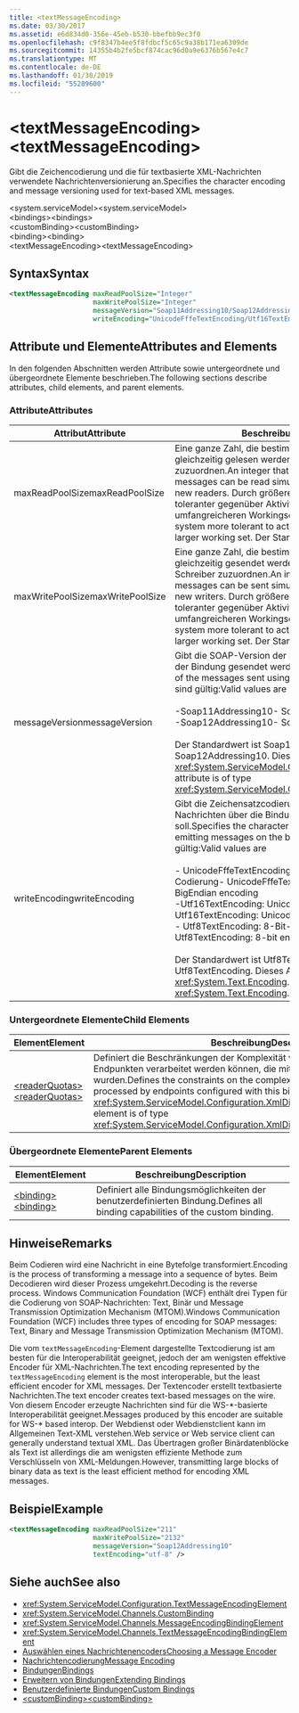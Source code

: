 ```yaml
---
title: <textMessageEncoding>
ms.date: 03/30/2017
ms.assetid: e6d834d0-356e-45eb-b530-bbefbb9ec3f0
ms.openlocfilehash: c9f8347b4ee5f8fdbcf5c65c9a38b171ea6309de
ms.sourcegitcommit: 14355b4b2fe5bcf874cac96d0a9e6376b567e4c7
ms.translationtype: MT
ms.contentlocale: de-DE
ms.lasthandoff: 01/30/2019
ms.locfileid: "55289600"
---
```

# <a name="textmessageencoding"></a><span data-ttu-id="d221f-101">\<textMessageEncoding></span><span class="sxs-lookup"><span data-stu-id="d221f-101">\<textMessageEncoding></span></span>
<span data-ttu-id="d221f-102">Gibt die Zeichencodierung und die für textbasierte XML-Nachrichten verwendete Nachrichtenversionierung an.</span><span class="sxs-lookup"><span data-stu-id="d221f-102">Specifies the character encoding and message versioning used for text-based XML messages.</span></span>  
  
 <span data-ttu-id="d221f-103">\<system.serviceModel></span><span class="sxs-lookup"><span data-stu-id="d221f-103">\<system.serviceModel></span></span>  
<span data-ttu-id="d221f-104">\<bindings></span><span class="sxs-lookup"><span data-stu-id="d221f-104">\<bindings></span></span>  
<span data-ttu-id="d221f-105">\<customBinding></span><span class="sxs-lookup"><span data-stu-id="d221f-105">\<customBinding></span></span>  
<span data-ttu-id="d221f-106">\<binding></span><span class="sxs-lookup"><span data-stu-id="d221f-106">\<binding></span></span>  
<span data-ttu-id="d221f-107">\<textMessageEncoding></span><span class="sxs-lookup"><span data-stu-id="d221f-107">\<textMessageEncoding></span></span>  
  
## <a name="syntax"></a><span data-ttu-id="d221f-108">Syntax</span><span class="sxs-lookup"><span data-stu-id="d221f-108">Syntax</span></span>  
  
```xml  
<textMessageEncoding maxReadPoolSize="Integer"
                     maxWritePoolSize="Integer"
                     messageVersion="Soap11Addressing10/Soap12Addressing10"
                     writeEncoding="UnicodeFffeTextEncoding/Utf16TextEncoding/Utf8TextEncoding" />
```  
  
## <a name="attributes-and-elements"></a><span data-ttu-id="d221f-109">Attribute und Elemente</span><span class="sxs-lookup"><span data-stu-id="d221f-109">Attributes and Elements</span></span>  
 <span data-ttu-id="d221f-110">In den folgenden Abschnitten werden Attribute sowie untergeordnete und übergeordnete Elemente beschrieben.</span><span class="sxs-lookup"><span data-stu-id="d221f-110">The following sections describe attributes, child elements, and parent elements.</span></span>  
  
### <a name="attributes"></a><span data-ttu-id="d221f-111">Attribute</span><span class="sxs-lookup"><span data-stu-id="d221f-111">Attributes</span></span>  
  
|<span data-ttu-id="d221f-112">Attribut</span><span class="sxs-lookup"><span data-stu-id="d221f-112">Attribute</span></span>|<span data-ttu-id="d221f-113">Beschreibung</span><span class="sxs-lookup"><span data-stu-id="d221f-113">Description</span></span>|  
|---------------|-----------------|  
|<span data-ttu-id="d221f-114">maxReadPoolSize</span><span class="sxs-lookup"><span data-stu-id="d221f-114">maxReadPoolSize</span></span>|<span data-ttu-id="d221f-115">Eine ganze Zahl, die bestimmt, wie viele Nachrichten gleichzeitig gelesen werden können, ohne neue Leser zuzuordnen.</span><span class="sxs-lookup"><span data-stu-id="d221f-115">An integer that specifies how many messages can be read simultaneously without allocating new readers.</span></span> <span data-ttu-id="d221f-116">Durch größere Poolgrößen wird das System toleranter gegenüber Aktivitätsspitzen auf Kosten eines umfangreicheren Workingsets.</span><span class="sxs-lookup"><span data-stu-id="d221f-116">Larger pool sizes make the system more tolerant to activity spikes at the cost of a larger working set.</span></span> <span data-ttu-id="d221f-117">Der Standard ist 64.</span><span class="sxs-lookup"><span data-stu-id="d221f-117">The default is 64.</span></span>|  
|<span data-ttu-id="d221f-118">maxWritePoolSize</span><span class="sxs-lookup"><span data-stu-id="d221f-118">maxWritePoolSize</span></span>|<span data-ttu-id="d221f-119">Eine ganze Zahl, die bestimmt, wie viele Nachrichten gleichzeitig gesendet werden können, ohne neue Schreiber zuzuordnen.</span><span class="sxs-lookup"><span data-stu-id="d221f-119">An integer that specifies how many messages can be sent simultaneously without allocating new writers.</span></span> <span data-ttu-id="d221f-120">Durch größere Poolgrößen wird das System toleranter gegenüber Aktivitätsspitzen auf Kosten eines umfangreicheren Workingsets.</span><span class="sxs-lookup"><span data-stu-id="d221f-120">Larger pool sizes make the system more tolerant to activity spikes at the cost of a larger working set.</span></span> <span data-ttu-id="d221f-121">Der Standard ist 16.</span><span class="sxs-lookup"><span data-stu-id="d221f-121">The default is 16.</span></span>|  
|<span data-ttu-id="d221f-122">messageVersion</span><span class="sxs-lookup"><span data-stu-id="d221f-122">messageVersion</span></span>|<span data-ttu-id="d221f-123">Gibt die SOAP-Version der Nachrichten an, die mithilfe der Bindung gesendet werden.</span><span class="sxs-lookup"><span data-stu-id="d221f-123">Specifies the SOAP version of the messages sent using the binding.</span></span> <span data-ttu-id="d221f-124">Folgende Werte sind gültig:</span><span class="sxs-lookup"><span data-stu-id="d221f-124">Valid values are</span></span><br /><br /> <span data-ttu-id="d221f-125">-Soap11Addressing10</span><span class="sxs-lookup"><span data-stu-id="d221f-125">-   Soap11Addressing10</span></span><br /><span data-ttu-id="d221f-126">-Soap12Addressing10</span><span class="sxs-lookup"><span data-stu-id="d221f-126">-   Soap12Addressing10</span></span><br /><br /> <span data-ttu-id="d221f-127">Der Standardwert ist Soap12Addressing10.</span><span class="sxs-lookup"><span data-stu-id="d221f-127">The default is Soap12Addressing10.</span></span> <span data-ttu-id="d221f-128">Dieses Attribut ist vom Typ <xref:System.ServiceModel.Channels.MessageVersion>.</span><span class="sxs-lookup"><span data-stu-id="d221f-128">This attribute is of type <xref:System.ServiceModel.Channels.MessageVersion>.</span></span>|  
|<span data-ttu-id="d221f-129">writeEncoding</span><span class="sxs-lookup"><span data-stu-id="d221f-129">writeEncoding</span></span>|<span data-ttu-id="d221f-130">Gibt die Zeichensatzcodierung an, die zum Ausgeben von Nachrichten über die Bindung verwendet werden soll.</span><span class="sxs-lookup"><span data-stu-id="d221f-130">Specifies the character set encoding to be used for emitting messages on the binding.</span></span> <span data-ttu-id="d221f-131">Folgende Werte sind gültig:</span><span class="sxs-lookup"><span data-stu-id="d221f-131">Valid values are</span></span><br /><br /> <span data-ttu-id="d221f-132">-   UnicodeFffeTextEncoding: Unicode-BigEndian-Codierung</span><span class="sxs-lookup"><span data-stu-id="d221f-132">-   UnicodeFffeTextEncoding: Unicode BigEndian encoding</span></span><br /><span data-ttu-id="d221f-133">-Utf16TextEncoding: Unicode-Codierung</span><span class="sxs-lookup"><span data-stu-id="d221f-133">-   Utf16TextEncoding: Unicode encoding</span></span><br /><span data-ttu-id="d221f-134">-   Utf8TextEncoding: 8-Bit-Codierung</span><span class="sxs-lookup"><span data-stu-id="d221f-134">-   Utf8TextEncoding: 8-bit encoding</span></span><br /><br /> <span data-ttu-id="d221f-135">Der Standardwert ist Utf8TextEncoding.</span><span class="sxs-lookup"><span data-stu-id="d221f-135">The default is Utf8TextEncoding.</span></span> <span data-ttu-id="d221f-136">Dieses Attribut ist vom Typ <xref:System.Text.Encoding>.</span><span class="sxs-lookup"><span data-stu-id="d221f-136">This attribute is of type <xref:System.Text.Encoding>.</span></span>|  
  
### <a name="child-elements"></a><span data-ttu-id="d221f-137">Untergeordnete Elemente</span><span class="sxs-lookup"><span data-stu-id="d221f-137">Child Elements</span></span>  
  
|<span data-ttu-id="d221f-138">Element</span><span class="sxs-lookup"><span data-stu-id="d221f-138">Element</span></span>|<span data-ttu-id="d221f-139">Beschreibung</span><span class="sxs-lookup"><span data-stu-id="d221f-139">Description</span></span>|  
|-------------|-----------------|  
|[<span data-ttu-id="d221f-140">\<readerQuotas></span><span class="sxs-lookup"><span data-stu-id="d221f-140">\<readerQuotas></span></span>](https://msdn.microsoft.com/library/3e5e42ff-cef8-478f-bf14-034449239bfd)|<span data-ttu-id="d221f-141">Definiert die Beschränkungen der Komplexität von SOAP-Nachrichten, die von Endpunkten verarbeitet werden können, die mit dieser Bindung konfiguriert wurden.</span><span class="sxs-lookup"><span data-stu-id="d221f-141">Defines the constraints on the complexity of SOAP messages that can be processed by endpoints configured with this binding.</span></span> <span data-ttu-id="d221f-142">Dieses Element ist vom Typ <xref:System.ServiceModel.Configuration.XmlDictionaryReaderQuotasElement>.</span><span class="sxs-lookup"><span data-stu-id="d221f-142">This element is of type <xref:System.ServiceModel.Configuration.XmlDictionaryReaderQuotasElement>.</span></span>|  
  
### <a name="parent-elements"></a><span data-ttu-id="d221f-143">Übergeordnete Elemente</span><span class="sxs-lookup"><span data-stu-id="d221f-143">Parent Elements</span></span>  
  
|<span data-ttu-id="d221f-144">Element</span><span class="sxs-lookup"><span data-stu-id="d221f-144">Element</span></span>|<span data-ttu-id="d221f-145">Beschreibung</span><span class="sxs-lookup"><span data-stu-id="d221f-145">Description</span></span>|  
|-------------|-----------------|  
|[<span data-ttu-id="d221f-146">\<binding></span><span class="sxs-lookup"><span data-stu-id="d221f-146">\<binding></span></span>](../../../../../docs/framework/misc/binding.md)|<span data-ttu-id="d221f-147">Definiert alle Bindungsmöglichkeiten der benutzerdefinierten Bindung.</span><span class="sxs-lookup"><span data-stu-id="d221f-147">Defines all binding capabilities of the custom binding.</span></span>|  
  
## <a name="remarks"></a><span data-ttu-id="d221f-148">Hinweise</span><span class="sxs-lookup"><span data-stu-id="d221f-148">Remarks</span></span>  
 <span data-ttu-id="d221f-149">Beim Codieren wird eine Nachricht in eine Bytefolge transformiert.</span><span class="sxs-lookup"><span data-stu-id="d221f-149">Encoding is the process of transforming a message into a sequence of bytes.</span></span> <span data-ttu-id="d221f-150">Beim Decodieren wird dieser Prozess umgekehrt.</span><span class="sxs-lookup"><span data-stu-id="d221f-150">Decoding is the reverse process.</span></span> <span data-ttu-id="d221f-151">Windows Communication Foundation (WCF) enthält drei Typen für die Codierung von SOAP-Nachrichten: Text, Binär und Message Transmission Optimization Mechanism (MTOM).</span><span class="sxs-lookup"><span data-stu-id="d221f-151">Windows Communication Foundation (WCF) includes three types of encoding for SOAP messages: Text, Binary and Message Transmission Optimization Mechanism (MTOM).</span></span>  
  
 <span data-ttu-id="d221f-152">Die vom `textMessageEncoding`-Element dargestellte Textcodierung ist am besten für die Interoperabilität geeignet, jedoch der am wenigsten effektive Encoder für XML-Nachrichten.</span><span class="sxs-lookup"><span data-stu-id="d221f-152">The text encoding represented by the `textMessageEncoding` element is the most interoperable, but the least efficient encoder for XML messages.</span></span>  <span data-ttu-id="d221f-153">Der Textencoder erstellt textbasierte Nachrichten.</span><span class="sxs-lookup"><span data-stu-id="d221f-153">The text encoder creates text-based messages on the wire.</span></span> <span data-ttu-id="d221f-154">Von diesem Encoder erzeugte Nachrichten sind für die WS-\*-basierte Interoperabilität geeignet.</span><span class="sxs-lookup"><span data-stu-id="d221f-154">Messages produced by this encoder are suitable for WS-\* based interop.</span></span> <span data-ttu-id="d221f-155">Der Webdienst oder Webdienstclient kann im Allgemeinen Text-XML verstehen.</span><span class="sxs-lookup"><span data-stu-id="d221f-155">Web service or Web service client can generally understand textual XML.</span></span> <span data-ttu-id="d221f-156">Das Übertragen großer Binärdatenblöcke als Text ist allerdings die am wenigsten effiziente Methode zum Verschlüsseln von XML-Meldungen.</span><span class="sxs-lookup"><span data-stu-id="d221f-156">However, transmitting large blocks of binary data as text is the least efficient method for encoding XML messages.</span></span>  
  
## <a name="example"></a><span data-ttu-id="d221f-157">Beispiel</span><span class="sxs-lookup"><span data-stu-id="d221f-157">Example</span></span>  
  
```xml  
<textMessageEncoding maxReadPoolSize="211"
                     maxWritePoolSize="2132"
                     messageVersion="Soap12Addressing10"
                     textEncoding="utf-8" />
```  
  
## <a name="see-also"></a><span data-ttu-id="d221f-158">Siehe auch</span><span class="sxs-lookup"><span data-stu-id="d221f-158">See also</span></span>
- <xref:System.ServiceModel.Configuration.TextMessageEncodingElement>
- <xref:System.ServiceModel.Channels.CustomBinding>
- <xref:System.ServiceModel.Channels.MessageEncodingBindingElement>
- <xref:System.ServiceModel.Channels.TextMessageEncodingBindingElement>
- [<span data-ttu-id="d221f-159">Auswählen eines Nachrichtenencoders</span><span class="sxs-lookup"><span data-stu-id="d221f-159">Choosing a Message Encoder</span></span>](../../../../../docs/framework/wcf/feature-details/choosing-a-message-encoder.md)
- [<span data-ttu-id="d221f-160">Nachrichtencodierung</span><span class="sxs-lookup"><span data-stu-id="d221f-160">Message Encoding</span></span>](../../../../../docs/framework/configure-apps/file-schema/wcf/message-encoding.md)
- [<span data-ttu-id="d221f-161">Bindungen</span><span class="sxs-lookup"><span data-stu-id="d221f-161">Bindings</span></span>](../../../../../docs/framework/wcf/bindings.md)
- [<span data-ttu-id="d221f-162">Erweitern von Bindungen</span><span class="sxs-lookup"><span data-stu-id="d221f-162">Extending Bindings</span></span>](../../../../../docs/framework/wcf/extending/extending-bindings.md)
- [<span data-ttu-id="d221f-163">Benutzerdefinierte Bindungen</span><span class="sxs-lookup"><span data-stu-id="d221f-163">Custom Bindings</span></span>](../../../../../docs/framework/wcf/extending/custom-bindings.md)
- [<span data-ttu-id="d221f-164">\<customBinding></span><span class="sxs-lookup"><span data-stu-id="d221f-164">\<customBinding></span></span>](../../../../../docs/framework/configure-apps/file-schema/wcf/custombinding.md)
